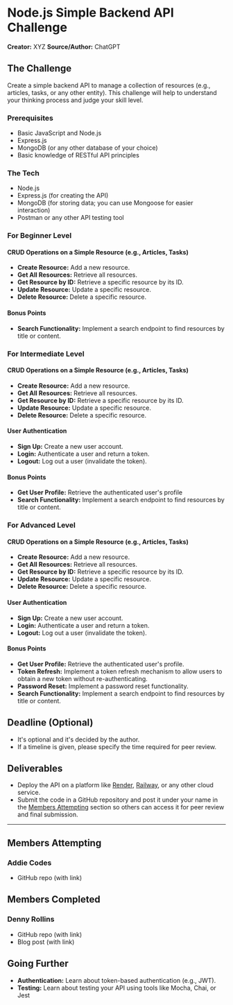 <!-- markdownlint-disable MD024 -->
# Node.js Simple Backend API Challenge

**Creator:** XYZ
**Source/Author:** ChatGPT

## The Challenge

Create a simple backend API to manage a collection of resources (e.g., articles, tasks, or any other entity). This challenge will help to understand your thinking process and judge your skill level.

### Prerequisites

- Basic JavaScript and Node.js
- Express.js
- MongoDB (or any other database of your choice)
- Basic knowledge of RESTful API principles

### The Tech

- Node.js
- Express.js (for creating the API)
- MongoDB (for storing data; you can use Mongoose for easier interaction)
- Postman or any other API testing tool

### For Beginner Level

#### CRUD Operations on a Simple Resource (e.g., Articles, Tasks)

- **Create Resource:** Add a new resource.
- **Get All Resources:** Retrieve all resources.
- **Get Resource by ID:** Retrieve a specific resource by its ID.
- **Update Resource:** Update a specific resource.
- **Delete Resource:** Delete a specific resource.

#### Bonus Points

- **Search Functionality:** Implement a search endpoint to find resources by title or content.

### For Intermediate Level

#### CRUD Operations on a Simple Resource (e.g., Articles, Tasks)

- **Create Resource:** Add a new resource.
- **Get All Resources:** Retrieve all resources.
- **Get Resource by ID:** Retrieve a specific resource by its ID.
- **Update Resource:** Update a specific resource.
- **Delete Resource:** Delete a specific resource.

#### User Authentication

- **Sign Up:** Create a new user account.
- **Login:** Authenticate a user and return a token.
- **Logout:** Log out a user (invalidate the token).

#### Bonus Points

- **Get User Profile:** Retrieve the authenticated user's profile
- **Search Functionality:** Implement a search endpoint to find resources by title or content.

### For Advanced Level

#### CRUD Operations on a Simple Resource (e.g., Articles, Tasks)

- **Create Resource:** Add a new resource.
- **Get All Resources:** Retrieve all resources.
- **Get Resource by ID:** Retrieve a specific resource by its ID.
- **Update Resource:** Update a specific resource.
- **Delete Resource:** Delete a specific resource.

#### User Authentication

- **Sign Up:** Create a new user account.
- **Login:** Authenticate a user and return a token.
- **Logout:** Log out a user (invalidate the token).

#### Bonus Points

- **Get User Profile:** Retrieve the authenticated user's profile.
- **Token Refresh:** Implement a token refresh mechanism to allow users to obtain a new token without re-authenticating.
- **Password Reset:** Implement a password reset functionality.
- **Search Functionality:** Implement a search endpoint to find resources by title or content.

## Deadline (Optional)

- It's optional and it's decided by the author.
- If a timeline is given, please specify the time required for peer review.

## Deliverables

- Deploy the API on a platform like [Render](https://render.com/), [Railway](https://railway.app/), or any other cloud service.
- Submit the code in a GitHub repository and post it under your name in the [Members Attempting](#members-attempting) section so others can access it for peer review and final submission.

---

## Members Attempting

### Addie Codes

- GitHub repo (with link)

## Members Completed

### Denny Rollins

- GitHub repo (with link)
- Blog post (with link)

## Going Further

- **Authentication:** Learn about token-based authentication (e.g., JWT).
- **Testing:** Learn about testing your API using tools like Mocha, Chai, or Jest
